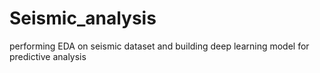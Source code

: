 # Seismic_analysis
performing EDA on seismic dataset and building deep learning model for predictive analysis
